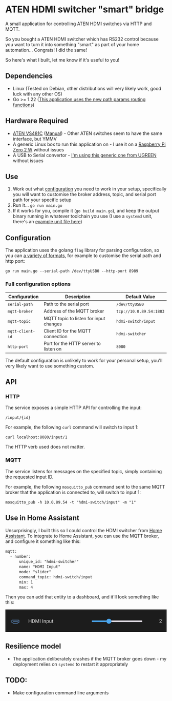 # ATEN HDMI switcher "smart" bridge

A small application for controlling ATEN HDMI switches via HTTP and MQTT.

So you bought a ATEN HDMI switcher which has RS232 control because you want to turn it into something "smart" as part of your home automation... Congrats! I did the same!

So here's what I built, let me know if it's useful to you!

## Dependencies
* Linux (Tested on Debian, other distributions will very likely work, good luck with any other OS)
* Go >= 1.22 ([This application uses the new path params routing functions](https://www.willem.dev/articles/url-path-parameters-in-routes/))

## Hardware Required
* [ATEN VS481C](https://www.aten.com/gb/en/products/professional-audiovideo/video-switches/vs481c/) ([Manual](https://assets.aten.com/product/manual/vs481c_um_w_2021-06-10.pdf)) - Other ATEN switches seem to have the same interface, but YMMV
* A generic Linux box to run this application on - I use it on a [Raspberry Pi Zero 2 W](https://www.raspberrypi.com/products/raspberry-pi-zero-2-w/) without issues
* A USB to Serial convertor - [I'm using this generic one from UGREEN](https://www.amazon.co.uk/dp/B00QUZY4UG) without issues

## Use
1) Work out what [configuration](#Configuration) you need to work in your setup, specifically you will want to customise the broker address, topic, and serial port path for your specific setup
2) Run it... `go run main.go`
3) If it works for you, compile it (`go build main.go`), and keep the output binary running in whatever toolchain you use (I use a `systemd` unit, there's an [example unit file here](hdmi-switcher.service))

## Configuration

The application uses the golang `flag` library for parsing configuration, so you can [a variety of formats](https://pkg.go.dev/flag#hdr-Command_line_flag_syntax), for example to customise the serial path and http port:

```
go run main.go --serial-path /dev/ttyUSB0 --http-port 8989
```

### Full configuration options

| Configuration | Description | Default Value |
|-----|-----|-----|
| `serial-path` | Path to the serial port | `/dev/ttyUSB0` |
| `mqtt-broker` | Address of the MQTT broker | `tcp://10.0.89.54:1883` |
| `mqtt-topic` | MQTT topic to listen for input changes | `hdmi-switch/input` |
| `mqtt-client-id` | Client ID for the MQTT connection | `hdmi-switcher` |
| `http-port` | Port for the HTTP server to listen on | `8080` |

The default configuration is unlikely to work for your personal setup, you'll very likely want to use something custom.

## API

### HTTP

The service exposes a simple HTTP API for controlling the input:

```
/input/{id}
```

For example, the following `curl` command will switch to input 1: 
```
curl localhost:8080/input/1
```

The HTTP verb used does not matter.

### MQTT

The service listens for messages on the specified topic, simply containing the requested input ID.

For example, the following `mosquitto_pub` command sent to the same MQTT broker that the application is connected to, will switch to input 1:

```
mosquitto_pub -h 10.0.89.54 -t "hdmi-switch/input" -m "1"
```

## Use in Home Assistant

Unsurprisingly, I built this so I could control the HDMI switcher from [Home Assistant](https://www.home-assistant.io/). To integrate to Home Assistant, you can use the MQTT broker, and configure it something like this:

```
mqtt:
  - number:
      unique_id: "hdmi-switcher"
      name: "HDMI Input"
      mode: "slider"
      command_topic: hdmi-switch/input
      min: 1
      max: 4
```

Then you can add that entity to a dashboard, and it'll look something like this:

![Screenshot of HDMI input in Home Assistant](ha-screenshot.png)

## Resilience model
* The application deliberately crashes if the MQTT broker goes down - my deployment relies on `systemd` to restart it appropriately

## TODO: 
* Make configuration command line arguments
